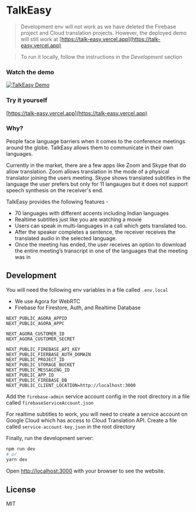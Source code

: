 # TalkEasy

> Development env will not work as we have deleted the Firebase project and Cloud translation projects. However, the deployed demo will still work at [https://talk-easy.vercel.app](https://talk-easy.vercel.app)

> To run it locally, follow the instructions in the *Development* section

### Watch the demo

[![TalkEasy Demo](https://img.youtube.com/vi/AiFNjv_QTgI/0.jpg)](https://www.youtube.com/watch?v=AiFNjv_QTgI)


### Try it yourself
[https://talk-easy.vercel.app](https://talk-easy.vercel.app)

### Why?
People face language barriers when it comes to the conference meetings around the globe. TalkEasy allows them to communicate in their own languages.

Currently in the market, there are a few apps like Zoom and Skype that do allow translation. Zoom allows translation in the mode of a physical translator joining the users meeting. Skype shows translated subtitles in the language the user prefers but only for 11 langauges but it does not support speech synthesis on the receiver's end.

TalkEasy provides the following features -
- 70 languages with different accents including Indian languages
- Realtime subtitles just like you are watching a movie
- Users can speak in multi-languages in a call which gets translated too.
- After the speaker completes a sentence, the receiver receives the translated audio in the selected language.
- Once the meeting has ended, the user receives an option to download the entire meeting’s transcript in one of the languages that the meeting was in

## Development

You will need the following env variables in a file called `.env.local`

- We use Agora for WebRTC
- Firebase for Firestore, Auth, and Realtime Database

```
NEXT_PUBLIC_AGORA_APPID
NEXT_PUBLIC_AGORA_APPC

NEXT_AGORA_CUSTOMER_ID
NEXT_AGORA_CUSTOMER_SECRET

NEXT_PUBLIC_FIREBASE_API_KEY
NEXT_PUBLIC_FIERBASE_AUTH_DOMAIN
NEXT_PUBLIC_PROJECT_ID
NEXT_PUBLIC_STORAGE_BUCKET
NEXT_PUBLIC_MESSAGING_ID
NEXT_PUBLIC_APP_ID
NEXT_PUBLIC_FIREBASE_DB
NEXT_PUBLIC_CLIENT_LOCATION=http://localhost:3000
```

Add the `firebase-admin` service account config in the root directory in a file called `firebaseServiceAccount.json`

For realtime subtitles to work, you will need to create a service account on Google Cloud which has access to Cloud Translation API. Create a file called `service-account-key.json` in the root directory

Finally, run the development server:

```bash
npm run dev
# or
yarn dev
```

Open [http://localhost:3000](http://localhost:3000) with your browser to see the website.

## License

MIT
